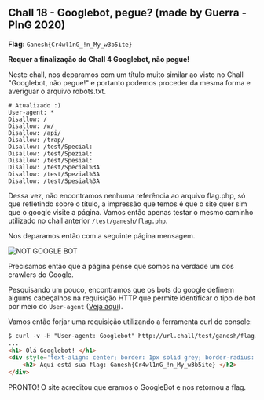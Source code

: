 ## Chall 18 - Googlebot, pegue? (made by Guerra - PInG 2020)

**Flag:** `Ganesh{Cr4wl1nG_!n_My_w3b5ite}`

**Requer a finalização do Chall 4 Googlebot, não pegue!**

Neste chall, nos deparamos com um título muito similar ao visto no Chall "Googlebot, não pegue!" e portanto podemos proceder da mesma forma e averiguar o arquivo robots.txt.

```
# Atualizado :)
User-agent: *
Disallow: /
Disallow: /w/
Disallow: /api/
Disallow: /trap/
Disallow: /test/Special:
Disallow: /test/Spezial:
Disallow: /test/Spesial:
Disallow: /test/Special%3A
Disallow: /test/Spezial%3A
Disallow: /test/Spesial%3A
```

Dessa vez, não encontramos nenhuma referência ao arquivo flag.php, só que refletindo sobre o título, a impressão que temos é que o site quer sim que o google visite a página. Vamos então apenas testar o mesmo caminho utilizado no chall anterior `/test/ganesh/flag.php`.

Nos deparamos então com a seguinte página mensagem.

![NOT GOOGLE BOT](https://i.imgur.com/qS7iN24.png)

Precisamos então que a página pense que somos na verdade um dos crawlers do Google. 

Pesquisando um pouco, encontramos que os bots do google definem algums cabeçalhos na requisição HTTP que permite identificar o tipo de bot por meio do `User-agent` ([Veja aqui](https://support.google.com/webmasters/answer/1061943?hl=pt-BR)).

Vamos então forjar uma requisição utilizando a ferramenta curl do console:

```html
$ curl -v -H "User-agent: Googlebot" http://url.chall/test/ganesh/flag.php
...
<h1> Olá Googlebot! </h1> 
<div style='text-align: center; border: 1px solid grey; border-radius: 5px; background-color: #a2fcf2; width: 600px; margin: auto;'>
    <h2> Aqui está sua flag: Ganesh{Cr4wl1nG_!n_My_w3b5ite} </h2>
</div>
```

PRONTO! O site acreditou que eramos o GoogleBot e nos retornou a flag.